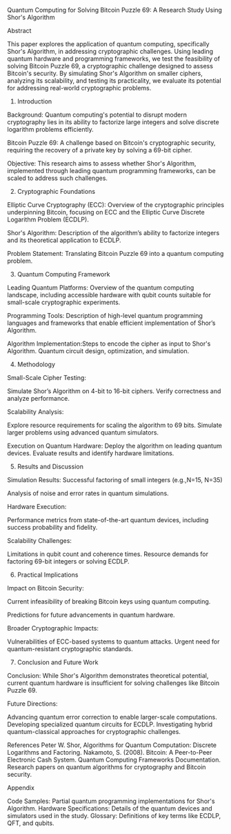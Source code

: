 Quantum Computing for Solving Bitcoin Puzzle 69: A Research Study Using Shor's Algorithm


Abstract

This paper explores the application of quantum computing, specifically Shor's Algorithm, in addressing cryptographic challenges. Using leading quantum hardware and programming frameworks, we test the feasibility of solving Bitcoin Puzzle 69, a cryptographic challenge designed to assess Bitcoin's security. By simulating Shor's Algorithm on smaller ciphers, analyzing its scalability, and testing its practicality, we evaluate its potential for addressing real-world cryptographic problems.

1. Introduction

Background: Quantum computing's potential to disrupt modern cryptography lies in its ability to factorize large integers and solve discrete logarithm problems efficiently.

Bitcoin Puzzle 69: A challenge based on Bitcoin's cryptographic security, requiring the recovery of a private key by solving a 69-bit cipher.

Objective: This research aims to assess whether Shor's Algorithm, implemented through leading quantum programming frameworks, can be scaled to address such challenges.


2. Cryptographic Foundations

Elliptic Curve Cryptography (ECC): Overview of the cryptographic principles underpinning Bitcoin, focusing on ECC and the Elliptic Curve Discrete Logarithm Problem (ECDLP).

Shor's Algorithm: Description of the algorithm’s ability to factorize integers and its theoretical application to ECDLP.

Problem Statement: Translating Bitcoin Puzzle 69 into a quantum computing problem.


3. Quantum Computing Framework

Leading Quantum Platforms: Overview of the quantum computing landscape, including accessible hardware with qubit counts suitable for small-scale cryptographic experiments.

Programming Tools: Description of high-level quantum programming languages and frameworks that enable efficient implementation of Shor’s Algorithm.

Algorithm Implementation:Steps to encode the cipher as input to Shor's Algorithm.
Quantum circuit design, optimization, and simulation.


4. Methodology

Small-Scale Cipher Testing:

Simulate Shor’s Algorithm on 4-bit to 16-bit ciphers.
Verify correctness and analyze performance.

Scalability Analysis:

Explore resource requirements for scaling the algorithm to 69 bits.
Simulate larger problems using advanced quantum simulators.

Execution on Quantum Hardware:
Deploy the algorithm on leading quantum devices.
Evaluate results and identify hardware limitations.

5. Results and Discussion

Simulation Results:
Successful factoring of small integers
 (e.g.,N=15, N=35)

Analysis of noise and error rates in quantum simulations.

Hardware Execution:

Performance metrics from state-of-the-art quantum devices, including success probability and fidelity.

Scalability Challenges:

Limitations in qubit count and coherence times.
Resource demands for factoring 69-bit integers or solving ECDLP.


6. Practical Implications

Impact on Bitcoin Security:

Current infeasibility of breaking Bitcoin keys using quantum computing.

Predictions for future advancements in quantum hardware.

Broader Cryptographic Impacts:

Vulnerabilities of ECC-based systems to quantum attacks.
Urgent need for quantum-resistant cryptographic standards.


7. Conclusion and Future Work

Conclusion: While Shor's Algorithm demonstrates theoretical potential, current quantum hardware is insufficient for solving challenges like Bitcoin Puzzle 69.

Future Directions:

Advancing quantum error correction to enable larger-scale computations.
Developing specialized quantum circuits for ECDLP.
Investigating hybrid quantum-classical approaches for cryptographic challenges.


References
Peter W. Shor, Algorithms for Quantum Computation: Discrete Logarithms and Factoring.
Nakamoto, S. (2008). Bitcoin: A Peer-to-Peer Electronic Cash System.
Quantum Computing Frameworks Documentation.
Research papers on quantum algorithms for cryptography and Bitcoin security.

Appendix

Code Samples: Partial quantum programming implementations for Shor's Algorithm.
Hardware Specifications: Details of the quantum devices and simulators used in the study.
Glossary: Definitions of key terms like ECDLP, QFT, and qubits.
